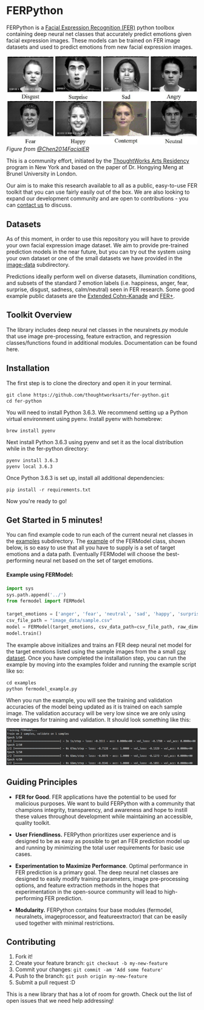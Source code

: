 # FERPython
FERPython is a [Facial Expression Recognition (FER)](https://en.wikipedia.org/wiki/Emotion_recognition) python toolbox containing deep neural net classes that accurately predict emotions given facial expression images. These models can be trained on FER image datasets and used to predict emotions from new facial expression images.

![Labeled FER Images](readme_docs/labeled_images.png "Labeled Facial Expression Images")
*Figure from [@Chen2014FacialER]*

This is a community effort, initiated by the [ThoughtWorks Arts Residency](https://thoughtworksarts.io/) program in New York and based on the paper of Dr. Hongying Meng at Brunel University in London. 

Our aim is to make this research available to all as a public, easy-to-use FER toolkit that you can use fairly easily out of the box. We are also looking to expand our development community and are open to contributions - you can [contact us](mailto:aperez@thoughtworks.com) to discuss.

## Datasets

As of this moment, in order to use this repository you will have to provide your own facial expression image dataset. We aim to provide pre-trained prediction models in the near future, but you can try out the system using your own dataset or one of the small datasets we have provided in the [image-data](image-data) subdirectory.

Predictions ideally perform well on diverse datasets, illumination conditions, and subsets of the standard 7 emotion labels (i.e. happiness, anger, fear, surprise, disgust, sadness, calm/neutral) seen in FER research. Some good example public datasets are the [Extended Cohn-Kanade](http://www.consortium.ri.cmu.edu/ckagree/) and [FER+](https://github.com/Microsoft/FERPlus).

## Toolkit Overview

The library includes deep neural net classes in the neuralnets.py module that use image pre-processing, feature extraction, and regression classes/functions found in additional modules. Documentation can be found here.

## Installation

The first step is to clone the directory and open it in your terminal.

```
git clone https://github.com/thoughtworksarts/fer-python.git
cd fer-python
```

You will need to install Python 3.6.3. We recommend setting up a Python virtual environment using pyenv. Install pyenv with homebrew:

```
brew install pyenv
```

Next install Python 3.6.3 using pyenv and set it as the local distribution while in the fer-python directory:
```
pyenv install 3.6.3
pyenv local 3.6.3
```
 
Once Python 3.6.3 is set up, install all additional dependencies:

```
pip install -r requirements.txt
```

Now you're ready to go!

## Get Started in 5 minutes!

You can find example code to run each of the current neural net classes in the [examples](examples) subdirectory. The [example](examples/fermodel_example.py) of the FERModel class, shown below, is so easy to use that all you have to supply is a set of target emotions and a data path. Eventually FERModel will choose the best-performing neural net based on the set of target emotions.

#### Example using FERModel:

```python
import sys
sys.path.append('../')
from fermodel import FERModel

target_emotions = ['anger', 'fear', 'neutral', 'sad', 'happy', 'surprise', 'disgust']
csv_file_path = "image_data/sample.csv"
model = FERModel(target_emotions, csv_data_path=csv_file_path, raw_dimensions=(48,48), csv_image_col=1, csv_label_col=0, verbose=True)
model.train()
```

The example above initializes and trains an FER deep neural net model for the target emotions listed using the sample images from the a small [csv dataset](examples/image_data/sample.csv). Once you have completed the installation step, you can run the example by moving into the examples folder and running the example script like so:

```
cd examples
python fermodel_example.py
```

When you run the example, you will see the training and validation accuracies of the model being updated as it is trained on each sample image. The validation accuracy will be very low since we are only using three images for training and validation. It should look something like this:

![FERModel Training Output](readme_docs/sample_fermodel_output.png "FERModel Training Output")

## Guiding Principles

- __FER for Good__. FER applications have the potential to be used for malicious purposes. We want to build FERPython with a community that champions integrity, transparency, and awareness and hope to instill these values throughout development while maintaining an accessible, quality toolkit.

- __User Friendliness.__ FERPython prioritizes user experience and is designed to be as easy as possible to get an FER prediction model up and running by minimizing the total user requirements for basic use cases.

- __Experimentation to Maximize Performance__. Optimal performance in FER prediction is a primary goal. The deep neural net classes are designed to easily modify training parameters, image pre-processing options, and feature extraction methods in the hopes that experimentation in the open-source community will lead to high-performing FER prediction.

- __Modularity.__ FERPython contains four base modules (fermodel, neuralnets, imageprocessor, and featureextractor) that can be easily used together with minimal restrictions. 

## Contributing

1. Fork it!
2. Create your feature branch: `git checkout -b my-new-feature`
3. Commit your changes: `git commit -am 'Add some feature'`
4. Push to the branch: `git push origin my-new-feature`
5. Submit a pull request :D

This is a new library that has a lot of room for growth. Check out the list of open issues that we need help addressing! 


[@Chen2014FacialER]: https://www.semanticscholar.org/paper/Facial-Expression-Recognition-Based-on-Facial-Comp-Chen-Chen/677ebde61ba3936b805357e27fce06c44513a455 "Facial Expression Recognition Based on Facial Components Detection and HOG Features"